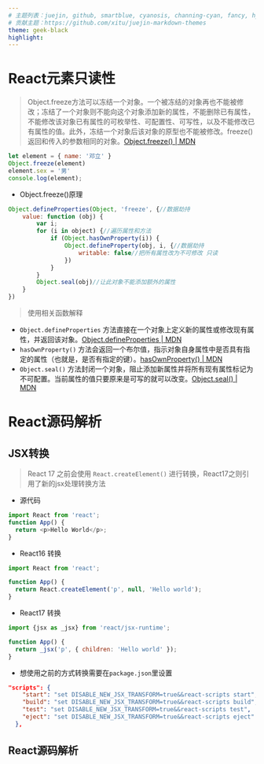 ```yaml
---
# 主题列表：juejin, github, smartblue, cyanosis, channing-cyan, fancy, hydrogen, condensed-night-purple, greenwillow, v-green, vue-pro, healer-readable, mk-cute, jzman, geek-black, awesome-green, qklhk-chocolate
# 贡献主题：https://github.com/xitu/juejin-markdown-themes
theme: geek-black
highlight:
---
```


# React元素只读性
> Object.freeze方法可以冻结一个对象。一个被冻结的对象再也不能被修改；冻结了一个对象则不能向这个对象添加新的属性，不能删除已有属性，不能修改该对象已有属性的可枚举性、可配置性、可写性，以及不能修改已有属性的值。此外，冻结一个对象后该对象的原型也不能被修改。freeze() 返回和传入的参数相同的对象。[Object.freeze() | MDN](https://developer.mozilla.org/zh-CN/docs/Web/JavaScript/Reference/Global_Objects/Object/freeze)
```js
let element = { name: '邓立' }
Object.freeze(element)
element.sex = '男'
console.log(element);
```
- Object.freeze()原理
```js
Object.defineProperties(Object, 'freeze', {//数据劫持
    value: function (obj) {
        var i;
        for (i in object) {//遍历属性和方法
            if (Object.hasOwnProperty(i)) {
                Object.defineProperty(obj, i, {//数据劫持
                    writable: false//把所有属性改为不可修改 只读
                })
            }
        }
        Object.seal(obj)//让此对象不能添加额外的属性
    }
})
```
> 使用相关函数解释
- `Object.defineProperties` 方法直接在一个对象上定义新的属性或修改现有属性，并返回该对象。[Object.defineProperties | MDN](https://developer.mozilla.org/zh-CN/docs/Web/JavaScript/Reference/Global_Objects/Object/defineProperties)
-  `hasOwnProperty()` 方法会返回一个布尔值，指示对象自身属性中是否具有指定的属性（也就是，是否有指定的键）。[hasOwnProperty() | MDN](https://developer.mozilla.org/zh-CN/docs/Web/JavaScript/Reference/Global_Objects/Object/hasOwnProperty)
- `Object.seal()` 方法封闭一个对象，阻止添加新属性并将所有现有属性标记为不可配置。当前属性的值只要原来是可写的就可以改变。[Object.seal() | MDN](https://developer.mozilla.org/zh-CN/docs/Web/JavaScript/Reference/Global_Objects/Object/seal)
# React源码解析
## JSX转换
> React 17 之前会使用 `React.createElement()` 进行转换，React17之则引用了新的jsx处理转换方法
- 源代码
```js
import React from 'react';
function App() {
  return <p>Hello World</p>;
}
```
- React16 转换
```js
import React from 'react';

function App() {
  return React.createElement('p', null, 'Hello world');
}
```
- React17 转换
```js
import {jsx as _jsx} from 'react/jsx-runtime';

function App() {
  return _jsx('p', { children: 'Hello world' });
}
```
- 想使用之前的方式转换需要在`package.json`里设置
```json
"scripts": {
    "start": "set DISABLE_NEW_JSX_TRANSFORM=true&&react-scripts start",
    "build": "set DISABLE_NEW_JSX_TRANSFORM=true&&react-scripts build",
    "test": "set DISABLE_NEW_JSX_TRANSFORM=true&&react-scripts test",
    "eject": "set DISABLE_NEW_JSX_TRANSFORM=true&&react-scripts eject"
  },
```
## React源码解析
